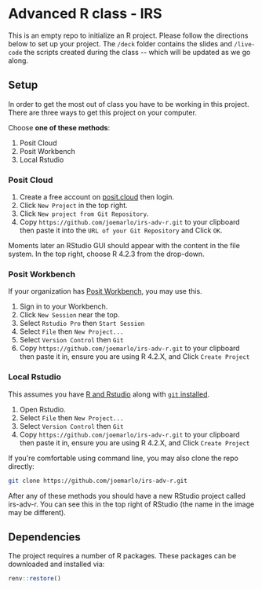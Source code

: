 # Advanced R class - IRS

This is an empty repo to initialize an R project. Please follow the directions below to set up your project. The `/deck` folder contains the slides and `/live-code` the scripts created during the class -- which will be updated as we go along.

## Setup
In order to get the most out of class you have to be working in this project. There are three ways to get this project on your computer.

Choose __one of these methods__:

1. Posit Cloud
2. Posit Workbench
3. Local Rstudio

### Posit Cloud

1. Create a free account on [posit.cloud](https://posit.cloud/) then login.
2. Click `New Project` in the top right.
3. Click `New project from Git Repository`.
4. Copy `https://github.com/joemarlo/irs-adv-r.git` to your clipboard then paste it into the `URL of your Git Repository` and Click `OK`.

Moments later an RStudio GUI should appear with the content in the file system. In the top right, choose R 4.2.3 from the drop-down.

### Posit Workbench

If your organization has [Posit Workbench](https://posit.co/products/enterprise/workbench/), you may use this.

1. Sign in to your Workbench.
2. Click `New Session` near the top.
3. Select `Rstudio Pro` then `Start Session`
4. Select `File` then `New Project...`
5. Select `Version Control` then `Git`
4. Copy `https://github.com/joemarlo/irs-adv-r.git` to your clipboard then paste it in, ensure you are using R 4.2.X, and Click `Create Project`

### Local Rstudio

This assumes you have [R and Rstudio](https://posit.co/download/rstudio-desktop/) along with  [`git` installed](https://git-scm.com/book/en/v2/Getting-Started-Installing-Git).

1. Open Rstudio.
2. Select `File` then `New Project...`
3. Select `Version Control` then `Git`
4. Copy `https://github.com/joemarlo/irs-adv-r.git` to your clipboard then paste it in, ensure you are using R 4.2.X, and Click `Create Project`

If you're comfortable using command line, you may also clone the repo directly:

```sh
git clone https://github.com/joemarlo/irs-adv-r.git
```

After any of these methods you should have a new RStudio project called irs-adv-r. You can see this in the top right of RStudio (the name in the image may be different).

## Dependencies

The project requires a number of R packages. These packages can be downloaded and installed via:

```r
renv::restore()
```
